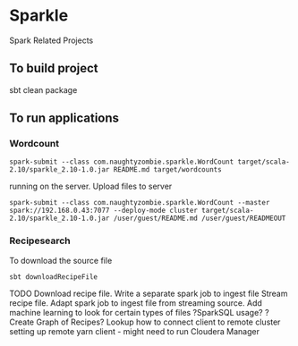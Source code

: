 # Sparkle
Spark Related Projects

## To build project

   sbt clean package
   
## To run applications

### Wordcount

    spark-submit --class com.naughtyzombie.sparkle.WordCount target/scala-2.10/sparkle_2.10-1.0.jar README.md target/wordcounts
    
running on the server. Upload files to server
    
    spark-submit --class com.naughtyzombie.sparkle.WordCount --master spark://192.168.0.43:7077 --deploy-mode cluster target/scala-2.10/sparkle_2.10-1.0.jar /user/guest/README.md /user/guest/READMEOUT
    
### Recipesearch

To download the source file

    sbt downloadRecipeFile


TODO
Download recipe file. Write a separate spark job to ingest file
Stream recipe file. Adapt spark job to ingest file from streaming source.
Add machine learning to look for certain types of files
?SparkSQL usage?
?Create Graph of Recipes?
Lookup how to connect client to remote cluster  
setting up remote yarn client - might need to run Cloudera Manager  
